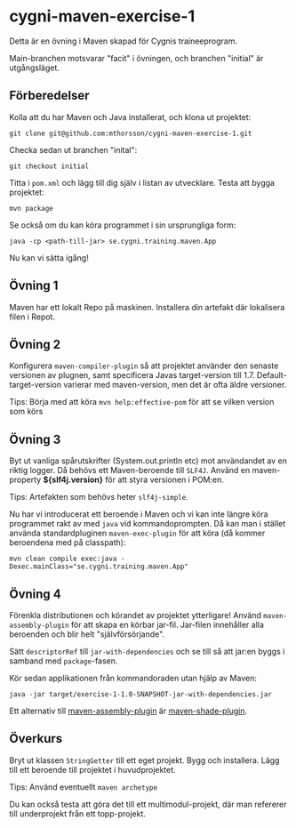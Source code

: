 # cygni-maven-exercise-1

Detta är en övning i Maven skapad för Cygnis traineeprogram.

Main-branchen motsvarar "facit" i övningen, och branchen "initial" är utgångsläget.

## Förberedelser

Kolla att du har Maven och Java installerat, och klona ut projektet:

`git clone git@github.com:mthorsson/cygni-maven-exercise-1.git`

Checka sedan ut branchen "inital":

`git checkout initial`

Titta i `pom.xml` och lägg till dig själv i listan av utvecklare. Testa att bygga projektet:

`mvn package`

Se också om du kan köra programmet i sin ursprungliga form:

`java -cp <path-till-jar> se.cygni.training.maven.App`

Nu kan vi sätta igång!

## Övning 1

Maven har ett lokalt Repo på maskinen. Installera din artefakt där lokalisera filen i Repot.

## Övning 2

Konfigurera `maven-compiler-plugin` så att projektet använder den senaste versionen av plugnen, samt specificera
Javas target-version till 1.7. Default-target-version varierar med maven-version, men det är ofta äldre versioner.

Tips: Börja med att köra `mvn help:effective-pom` för att se vilken version som körs

## Övning 3

Byt ut vanliga spårutskrifter (System.out.println etc) mot användandet av en riktig logger. Då behövs ett
Maven-beroende till `SLF4J`. Använd en maven-property **${slf4j.version}** för att styra versionen i POM:en.

Tips: Artefakten som behövs heter `slf4j-simple`.

Nu har vi introducerat ett beroende i Maven och vi kan inte längre köra programmet rakt av med `java` vid kommandoprompten.
Då kan man i stället använda standardpluginen `maven-exec-plugin` för att köra (då kommer beroendena med på classpath):

`mvn clean compile exec:java -Dexec.mainClass="se.cygni.training.maven.App"`

## Övning 4

Förenkla distributionen och körandet av projektet ytterligare! Använd `maven-assembly-plugin` för att skapa en körbar jar-fil.
Jar-filen innehåller alla beroenden och blir helt "självförsörjande".

Sätt `descriptorRef` till `jar-with-dependencies` och se till så att jar:en byggs i samband med `package`-fasen.

Kör sedan applikationen från kommandoraden utan hjälp av Maven:

`java -jar target/exercise-1-1.0-SNAPSHOT-jar-with-dependencies.jar`

Ett alternativ till [maven-assembly-plugin](http://maven.apache.org/plugins/maven-assembly-plugin/) är
[maven-shade-plugin](http://maven.apache.org/plugins/maven-shade-plugin/).

## Överkurs

Bryt ut klassen `StringGetter` till ett eget projekt. Bygg och installera. Lägg till ett beroende till projektet
i huvudprojektet.

Tips: Använd eventuellt `maven archetype`

Du kan också testa att göra det till ett multimodul-projekt, där man refererer till underprojekt från ett topp-projekt.


